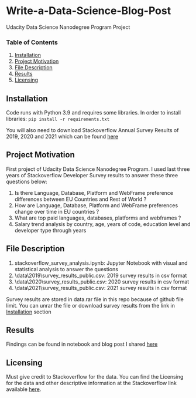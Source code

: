 # Write-a-Data-Science-Blog-Post
Udacity Data Science Nanodegree Program Project

### Table of Contents

1. [Installation](#installation)
2. [Project Motivation](#motivation)
3. [File Description](#files)
4. [Results](#results)
5. [Licensing](#licensing)

## Installation <a name="installation"></a>

Code runs with Python 3.9 and requires some libraries. In order to install libraries:
`pip install -r requirements.txt`

You will also need to download Stackoverflow Annual Survey Results of 2019, 2020 and 2021 which can be found [here](https://insights.stackoverflow.com/survey/)

## Project Motivation <a name="motivation"></a>

First project of Udacity Data Science Nanodegree Program. I used last three years of Stackoverflow Developer Survey results to answer these three questions below:
1. Is there Language, Database, Platform and WebFrame preference differences between EU Countries and Rest of World ?
2. How are Language, Database, Platform and WebFrame preferences change over time in EU countries ?
3. What are top paid languages, databases, platforms and webframes ?
4. Salary trend analysis by country, age, years of code, education level and developer type through years

## File Description <a name="files"></a>

1. stackoverflow_survey_analysis.ipynb: Jupyter Notebook with visual and statistical analysis to answer the questions 
2. \data\2019\survey_results_public.csv: 2019 survey results in csv format
3. \data\2020\survey_results_public.csv: 2020 survey results in csv format
4. \data\2021\survey_results_public.csv: 2021 survey results in csv format

Survey results are stored in data.rar file in this repo because of github file limit. You can unrar the file or download survey results from the link in [Installation](#installation) section

## Results <a name="results"></a>

Findings can be found in notebook and blog post I shared [here]()

## Licensing <a name="licensing"></a>
Must give credit to Stackoverflow for the data. You can find the Licensing for the data and other descriptive information at the Stackoverflow link available [here](https://insights.stackoverflow.com/survey/).
